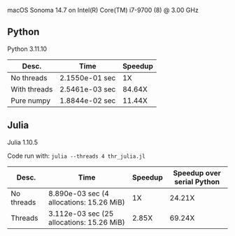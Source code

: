 macOS Sonoma 14.7 on Intel(R) Core(TM) i7-9700 (8) @ 3.00 GHz

## Python

Python 3.11.10

Desc.        | Time           | Speedup
-------------|----------------|--------
No threads   | 2.1550e-01 sec | 1X
With threads | 2.5461e-03 sec | 84.64X
Pure numpy   | 1.8844e-02 sec | 11.44X 

## Julia

Julia 1.10.5

Code run with: `julia --threads 4 thr_julia.jl`

Desc.        | Time                                      | Speedup | Speedup over serial Python
-------------|-------------------------------------------|---------|---------------------------
No threads   | 8.890e-03 sec (4 allocations: 15.26 MiB)  | 1X      | 24.21X
Threads      | 3.112e-03 sec (25 allocations: 15.26 MiB) | 2.85X   | 69.24X

